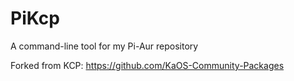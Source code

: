 PiKcp
===

A command-line tool for my Pi-Aur repository

Forked from KCP: https://github.com/KaOS-Community-Packages

